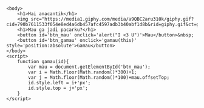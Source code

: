 # <html>
    <body>
        <h1>Hai anacantik</h1>
        <img src="https://media1.giphy.com/media/a9QBC2aru310k/giphy.gif?cid=790b7611533f054e8ed4a6db457afc4597adb3b40abf1d8b&rid=giphy.gif&ct=g">
        <h1>Mau ga jadi pacarku?</h1>
        <button id='btn_mau' onclick='alert("I <3 U")'>Mau</button>&nbsp;
        <button id='btn_gamau' onclick='gamau(this)' style='position:absolute'>Gamau</button>
    </body>
    <script>
        function gamau(id){
            var mau = document.getElementById('btn_mau');
            var i = Math.floor(Math.random()*300)+1;
            var j = Math.floor(Math.random()*100)+mau.offsetTop;
            id.style.left = i+'px';
            id.style.top = j+'px';
        }
    </script>
</html>
